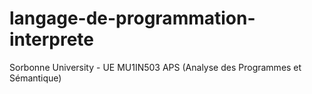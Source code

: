 # langage-de-programmation-interprete
Sorbonne University - UE  MU1IN503 APS (Analyse des Programmes et Sémantique)
